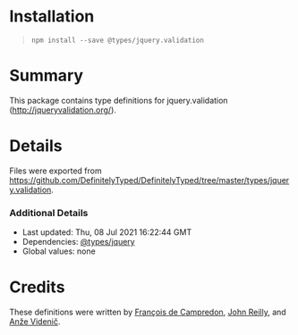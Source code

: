# Installation
> `npm install --save @types/jquery.validation`

# Summary
This package contains type definitions for jquery.validation (http://jqueryvalidation.org/).

# Details
Files were exported from https://github.com/DefinitelyTyped/DefinitelyTyped/tree/master/types/jquery.validation.

### Additional Details
 * Last updated: Thu, 08 Jul 2021 16:22:44 GMT
 * Dependencies: [@types/jquery](https://npmjs.com/package/@types/jquery)
 * Global values: none

# Credits
These definitions were written by [François de Campredon](https://github.com/fdecampredon), [John Reilly](https://github.com/johnnyreilly), and [Anže Videnič](https://github.com/avidenic).
